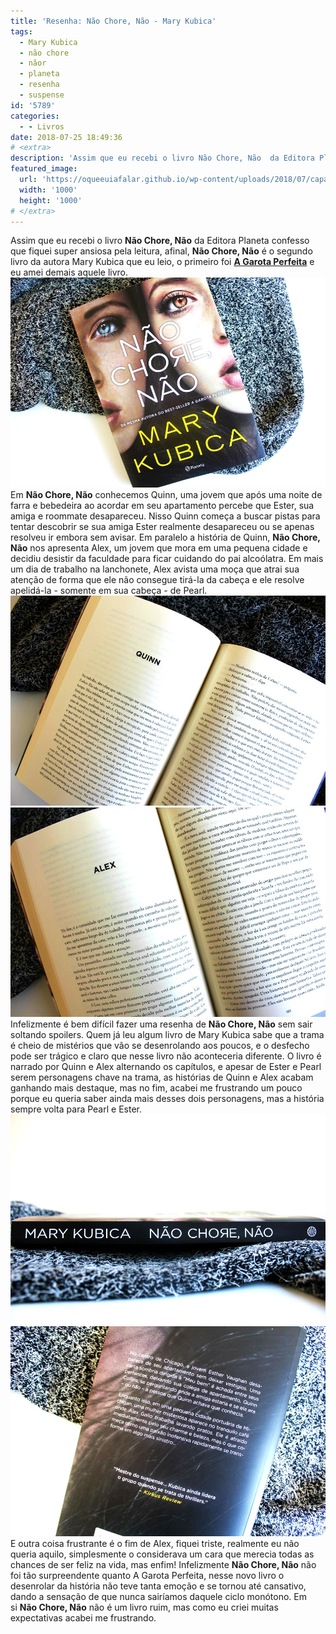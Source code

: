 ```yaml
---
title: 'Resenha: Não Chore, Não - Mary Kubica'
tags:
  - Mary Kubica
  - não chore
  - nãor
  - planeta
  - resenha
  - suspense
id: '5789'
categories:
  - - Livros
date: 2018-07-25 18:49:36
# <extra>
description: 'Assim que eu recebi o livro Não Chore, Não  da Editora Planeta confesso que fiquei super ansiosa pela leitura, afinal, Não Chore, Não é o segundo livro da autora Mary Kubica que eu leio, o primeiro foi A Garota Perfeita e eu amei demais aquele livro. Em Não Chore, Não conhecemos Quinn, uma jovem que após uma noite de farra e bebedeira ao acordar em seu apartamento percebe que Ester, sua amiga e roommate desapareceu. Nisso Quinn começa a buscar pistas para tentar descobrir se sua amiga Ester realmente desapareceu ou se apenas resolveu ir embora sem avisar. Em paralelo a história de Quinn, Não Chore, Não nos apresenta Alex, um jovem que mora em uma pequena cidade e decidiu desistir da faculdade para ficar cuidando do pai alcoólatra. Em mais um dia de trabalho na lanchonete, Alex avista uma moça que atrai sua atenção de forma que ele &hellip;'
featured_image: 
  url: 'https://oqueeuiafalar.github.io/wp-content/uploads/2018/07/capa-livro-não-chore-não.jpg'
  width: '1000'
  height: '1000'
# </extra>
---
```


Assim que eu recebi o livro **Não Chore, Não** da Editora Planeta confesso que fiquei super ansiosa pela leitura, afinal, **Não Chore, Não** é o segundo livro da autora Mary Kubica que eu leio, o primeiro foi **[A Garota Perfeita](http://natalia.blog.br/resenha-a-garota-perfeita/)** e eu amei demais aquele livro. ![capa do livro - não chore, não](/wp-content/uploads/2018/07/capa-livro-não-chore-não.jpg "capa do livro - não chore, não") Em **Não Chore, Não** conhecemos Quinn, uma jovem que após uma noite de farra e bebedeira ao acordar em seu apartamento percebe que Ester, sua amiga e roommate desapareceu. Nisso Quinn começa a buscar pistas para tentar descobrir se sua amiga Ester realmente desapareceu ou se apenas resolveu ir embora sem avisar. Em paralelo a história de Quinn, **Não Chore, Não** nos apresenta Alex, um jovem que mora em uma pequena cidade e decidiu desistir da faculdade para ficar cuidando do pai alcoólatra. Em mais um dia de trabalho na lanchonete, Alex avista uma moça que atrai sua atenção de forma que ele não consegue tirá-la da cabeça e ele resolve apelidá-la - somente em sua cabeça - de Pearl. ![páginas do livro - não chore, não - mary kubica](/wp-content/uploads/2018/07/páginas-livro-não-chore-não.jpg "páginas do livro - não chore, não - mary kubica") ![resumo do livro - não chore, não - mary kubica](/wp-content/uploads/2018/07/resumo-livro-não-chore-não.jpg "resumo do livro - não chore, não - mary kubica") Infelizmente é bem difícil fazer uma resenha de **Não Chore, Não** sem sair soltando spoilers. Quem já leu algum livro de Mary Kubica sabe que a trama é cheio de mistérios que vão se desenrolando aos poucos, e o desfecho pode ser trágico e claro que nesse livro não aconteceria diferente. O livro é narrado por Quinn e Alex alternando os capítulos, e apesar de Ester e Pearl serem personagens chave na trama, as histórias de Quinn e Alex acabam ganhando mais destaque, mas no fim, acabei me frustrando um pouco porque eu queria saber ainda mais desses dois personagens, mas a história sempre volta para Pearl e Ester. ![lombada do livro - não chore, não de Mary Kubica](/wp-content/uploads/2018/07/lombada-do-livro-não-chore-não.jpg "lombada do livro - não chore, não de Mary Kubica") ![contra-capa do livro - não chore, não](/wp-content/uploads/2018/07/contra-capa-livro-não-chore-não.jpg "contra-capa do livro - não chore, não") E outra coisa frustrante é o fim de Alex, fiquei triste, realmente eu não queria aquilo, simplesmente o considerava um cara que merecia todas as chances de ser feliz na vida, mas enfim! Infelizmente **Não Chore, Não** não foi tão surpreendente quanto A Garota Perfeita, nesse novo livro o desenrolar da história não teve tanta emoção e se tornou até cansativo, dando a sensação de que nunca sairíamos daquele ciclo monótono. Em si **Não Chore, Não** não é um livro ruim, mas como eu criei muitas expectativas acabei me frustrando.
